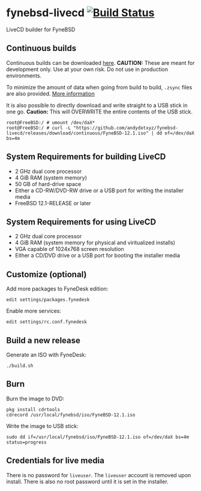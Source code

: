 # fynebsd-livecd [![Build Status](https://api.cirrus-ci.com/github/andydotxyz/fynebsd-livecd.svg)](https://cirrus-ci.com/github/andydotxyz/fynebsd-livecd)

LiveCD builder for FyneBSD

## Continuous builds

Continuous builds can be downloaded [here](../../releases/continuous/). __CAUTION:__ These are meant for development only. Use at your own risk. Do not use in production environments.

To minimize the amount of data when going from build to build, `.zsync` files are also provided. [More information](https://askubuntu.com/questions/54241/how-do-i-update-an-iso-with-zsync)

It is also possible to directly download and write straight to a USB stick in one go. __Caution:__ This will OVERWRITE the entire contents of the USB stick.

```
root@FreeBSD:/ # umount /dev/daX*
root@FreeBSD:/ # curl -L "https://github.com/andydotxyz/fynebsd-livecd/releases/download/continuous/FyneBSD-12.1.iso" | dd of=/dev/daX bs=4m
```

## System Requirements for building LiveCD

* 2 GHz dual core processor
* 4 GiB RAM (system memory)
* 50 GB of hard-drive space
* Either a CD-RW/DVD-RW drive or a USB port for writing the installer media
* FreeBSD 12.1-RELEASE or later

## System Requirements for using LiveCD

* 2 GHz dual core processor
* 4 GiB RAM (system memory for physical and viritualized installs)
* VGA capable of 1024x768 screen resolution 
* Either a CD/DVD drive or a USB port for booting the installer media

## Customize (optional)

Add more packages to FyneDesk edition:
```
edit settings/packages.fynedesk
```

Enable more services:
```
edit settings/rc.conf.fynedesk
```

## Build a new release 
Generate an ISO with FyneDesk:
```
./build.sh
```

## Burn

Burn the image to DVD:

```
pkg install cdrtools
cdrecord /usr/local/fynebsd/iso/FyneBSD-12.1.iso
```

Write the image to USB stick:
```
sudo dd if=/usr/local/fynebsd/iso/FyneBSD-12.1.iso of=/dev/daX bs=4m status=progress
```

## Credentials for live media

There is no password for `liveuser`. The `liveuser` account is removed upon install.  There is also no root password until it is set in the installer.

